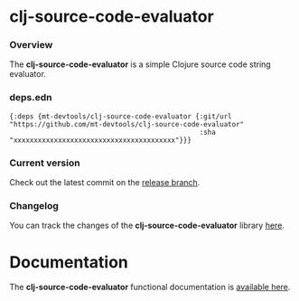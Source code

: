 
# clj-source-code-evaluator

### Overview

The <strong>clj-source-code-evaluator</strong> is a simple Clojure source code string evaluator.

### deps.edn

```
{:deps {mt-devtools/clj-source-code-evaluator {:git/url "https://github.com/mt-devtools/clj-source-code-evaluator"
                                               :sha     "xxxxxxxxxxxxxxxxxxxxxxxxxxxxxxxxxxxxxxxx"}}}
```

### Current version

Check out the latest commit on the [release branch](https://github.com/mt-devtools/clj-source-code-evaluator/tree/release).

### Changelog

You can track the changes of the <strong>clj-source-code-evaluator</strong> library [here](CHANGES.md).

# Documentation

The <strong>clj-source-code-evaluator</strong> functional documentation is [available here](https://mt-devtools.github.io/clj-source-code-evaluator).
